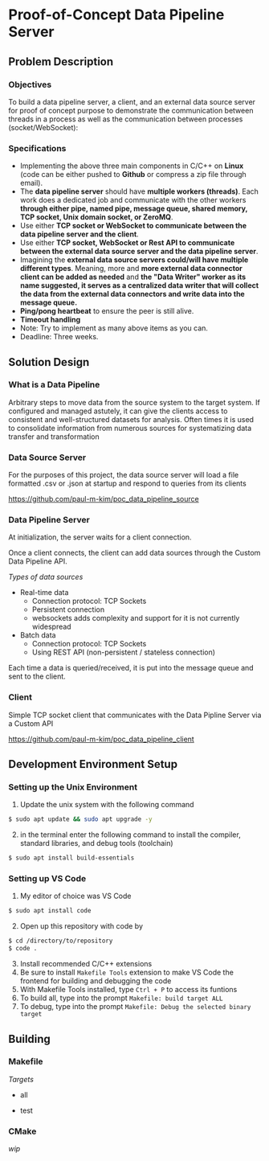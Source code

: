 # Proof-of-Concept Data Pipeline Server

## **Problem Description**

### **Objectives**

To build a data pipeline server, a client, and an external data source server for proof of concept purpose to demonstrate the communication between threads in a process as well as the communication between processes (socket/WebSocket):

### **Specifications**

- Implementing the above three main components in C/C++ on **Linux** (code can be either pushed to **Github** or compress a zip file through email).
- The **data pipeline server** should have **multiple workers (threads)**. Each work does a dedicated job and communicate with the other workers **through either pipe, named pipe, message queue, shared memory, TCP socket, Unix domain socket, or ZeroMQ**.
- Use either **TCP socket or WebSocket to communicate between the data pipeline server and the client**.
- Use either **TCP socket, WebSocket or Rest API to communicate between the external data source server and the data pipeline server**.
- Imagining the **external data source servers could/will have  multiple different types**. Meaning, more and **more external data connector client can be added as needed** and **the "Data Writer" worker as its name suggested, it serves as a centralized data writer that will collect the data from the external data connectors and write data into the message queue.**
- **Ping/pong heartbeat** to ensure the peer is still alive.
- **Timeout handling**
- Note: Try to implement as many above items as you can.
- Deadline: Three weeks.

## **Solution Design**

### **What is a Data Pipeline**
Arbitrary steps to move data from the source system to the target system. If configured and managed astutely, it can give the clients access to consistent and well-structured datasets for analysis. Often times it is used to consolidate information from numerous sources for systematizing data transfer and transformation

### **Data Source Server**
For the purposes of this project, the data source server will load a file formatted .csv or .json at startup and respond to queries from its clients

https://github.com/paul-m-kim/poc_data_pipeline_source

### **Data Pipeline Server**
At initialization, the server waits for a client connection.

Once a client connects, the client can add data sources through the Custom Data Pipeline API.

*Types of data sources*
-  Real-time data
    - Connection protocol: TCP Sockets
    - Persistent connection
    - websockets adds complexity and support for it is not currently widespread
-  Batch data
    - Connection protocol: TCP Sockets
    - Using REST API (non-persistent / stateless connection)

Each time a data is queried/received, it is put into the message queue and sent to the client.

### **Client**
Simple TCP socket client that communicates with the Data Pipline Server via a Custom API

https://github.com/paul-m-kim/poc_data_pipeline_client
## **Development Environment Setup**
### Setting up the Unix Environment ###

1. Update the unix system with the following command
```bash
$ sudo apt update && sudo apt upgrade -y
```
2. in the terminal enter the following command to install the compiler, standard libraries, and debug tools (toolchain)
```bash
$ sudo apt install build-essentials
```
### Setting up VS Code

1. My editor of choice was VS Code
```bash
$ sudo apt install code
```
2. Open up this repository with code by
```bash
$ cd /directory/to/repository
$ code .
```

3. Install recommended C/C++ extensions
4. Be sure to install ` Makefile Tools ` extension to make VS Code the frontend for building and debugging the code
5. With Makefile Tools installed, type `Ctrl + P` to access its funtions
6. To build all, type into the prompt `Makefile: build target ALL`
7. To debug, type into the prompt `Makefile: Debug the selected binary target`

## **Building**

### Makefile

*Targets*
- all

- test

### CMake
*wip*
